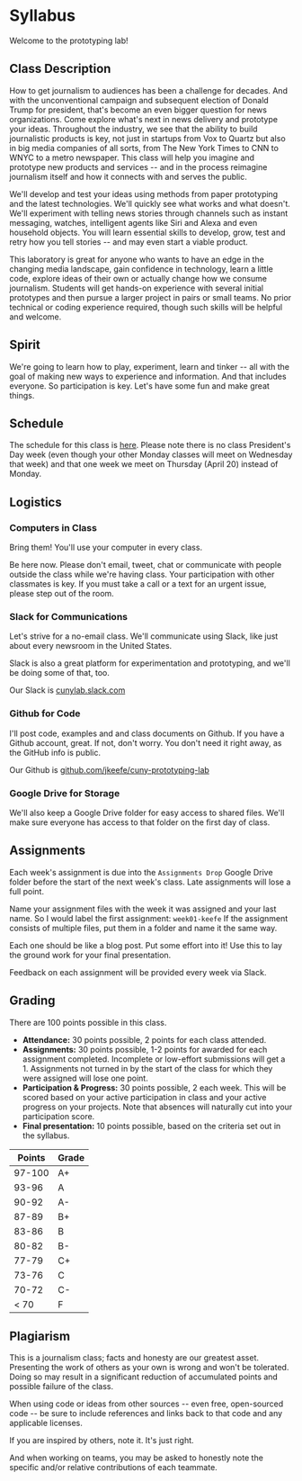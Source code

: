 # Syllabus

Welcome to the prototyping lab! 

## Class Description

How to get journalism to audiences has been a challenge for decades. And with the unconventional campaign and subsequent election of Donald Trump for president, that's become an even bigger question for news organizations. Come explore what's next in news delivery and prototype your ideas. Throughout the industry, we see that the ability to build journalistic products is key, not just in startups from Vox to Quartz but also in big media companies of all sorts, from The New York Times to CNN to WNYC to a metro newspaper. This class will help you imagine and prototype new products and services -- and in the process reimagine journalism itself and how it connects with and serves the public. 

We'll develop and test your ideas using methods from paper prototyping and the latest technologies. We'll quickly see what works and what doesn't. We'll experiment with telling news stories through channels such as instant messaging, watches, intelligent agents like Siri and Alexa and even household objects. You will learn essential skills to develop, grow, test and retry how you tell stories -- and may even start a viable product. 

This laboratory is great for anyone who wants to have an edge in the changing media landscape, gain confidence in technology, learn a little code, explore ideas of their own or actually change how we consume journalism. Students will get hands-on experience with several initial prototypes and then pursue a larger project in pairs or small teams. No prior technical or coding experience required, though such skills will be helpful and welcome.

## Spirit

We're going to learn how to play, experiment, learn and tinker -- all with the goal of making new ways to experience and information. And that includes everyone. So participation is key. Let's have some fun and make great things.

## Schedule

The schedule for this class is [here](SCHEDULE.md). Please note there is no class President's Day week (even though your other Monday classes will meet on Wednesday that week) and that one week we meet on Thursday (April 20) instead of Monday.

## Logistics

### Computers in Class

Bring them! You'll use your computer in every class.

Be here now. Please don't email, tweet, chat or communicate with people outside the class while we're having class. Your participation with other classmates is key. If you must take a call or a text for an urgent issue, please step out of the room.

### Slack for Communications

Let's strive for a no-email class. We'll communicate using Slack, like just about every newsroom in the United States. 

Slack is also a great platform for experimentation and prototyping, and we'll be doing some of that, too.

Our Slack is [cunylab.slack.com](https://cunylab.slack.com)

### Github for Code

I'll post code, examples and and class documents on Github. If you have a Github account, great. If not, don't worry. You don't need it right away, as the GitHub info is public.

Our Github is [github.com/jkeefe/cuny-prototyping-lab](https://github.com/jkeefe/cuny-prototyping-lab)

### Google Drive for Storage

We'll also keep a Google Drive folder for easy access to shared files. We'll make sure everyone has access to that folder on the first day of class.

## Assignments

Each week's assignment is due into the `Assignments Drop` Google Drive folder before the start of the next week's class. Late assignments will lose a full point.

Name your assignment files with the week it was assigned and your last name. So I would label the first assignment: `week01-keefe` If the assignment consists of multiple files, put them in a folder and name it the same way.

Each one should be like a blog post. Put some effort into it! Use this to lay the ground work for your final presentation.

Feedback on each assignment will be provided every week via Slack.

## Grading

There are 100 points possible in this class.

* **Attendance:** 30 points possible, 2 points for each class attended. 
* **Assignments:** 30 points possible, 1-2 points for awarded for each assignment completed. Incomplete or low-effort submissions will get a 1. Assignments not turned in by the start of the class for which they were assigned will lose one point.
* **Participation & Progress:** 30 points possible, 2 each week. This will be scored based on your active participation in class and your active progress on your projects. Note that absences will naturally cut into your participation score.
* **Final presentation:** 10 points possible, based on the criteria set out in the syllabus.

| Points | Grade |
| ------ | ----- |
| 97-100 |  A+ |
| 93-96 | A |
| 90-92 | A- |
| 87-89 | B+ |
| 83-86 | B |
| 80-82 | B- |
| 77-79 | C+ |
| 73-76 | C |
| 70-72 | C- |
| < 70 | F |

## Plagiarism

This is a journalism class; facts and honesty are our greatest asset. Presenting the work of others as your own is wrong and won't be tolerated. Doing so may result in a significant reduction of accumulated points and possible failure of the class.

When using code or ideas from other sources -- even free, open-sourced code -- be sure to include references and links back to that code and any applicable licenses.

If you are inspired by others, note it. It's just right.

And when working on teams, you may be asked to honestly note the specific and/or relative contributions of each teammate.


